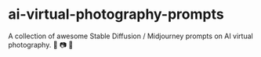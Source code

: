 # ai-virtual-photography-prompts
A collection of awesome Stable Diffusion / Midjourney prompts on AI virtual photography. 🎨 📷 📸
